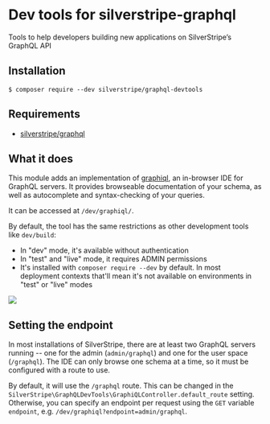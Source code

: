 # Dev tools for silverstripe-graphql
Tools to help developers building new applications on SilverStripe’s GraphQL API

## Installation
```
$ composer require --dev silverstripe/graphql-devtools
```

## Requirements

* [silverstripe/graphql](https://github.com/silverstripe/silverstripe-graphql)

## What it does

This module adds an implementation of [graphiql](https://github.com/graphql/graphiql), an in-browser IDE for GraphQL servers. It provides browseable documentation of your schema, as well as autocomplete and syntax-checking of your queries.
 
It can be accessed at `/dev/graphiql/`.

By default, the tool has the same restrictions as other development tools like `dev/build`:

 * In "dev" mode, it's available without authentication
 * In "test" and "live" mode, it requires ADMIN permissions
 * It's installed with `composer require --dev` by default. In most deployment contexts that'll mean it's not available on environments in "test" or "live" modes

 
 <img src="https://github.com/graphql/graphiql/raw/master/resources/graphiql.png">
 
 ## Setting the endpoint
 
 In most installations of SilverStripe, there are at least two GraphQL servers running -- one
 for the admin (`admin/graphql`) and one for the user space (`/graphql`). The IDE can only browse
 one schema at a time, so it must be configured with a route to use.
 
 By default, it will use the `/graphql` route. This can be changed in the `SilverStripe\GraphQLDevTools\GraphiQLController.default_route`
 setting. Otherwise, you can specify an endpoint per request using the `GET` variable `endpoint`, e.g.
 `/dev/graphiql?endpoint=admin/graphql`.
 

